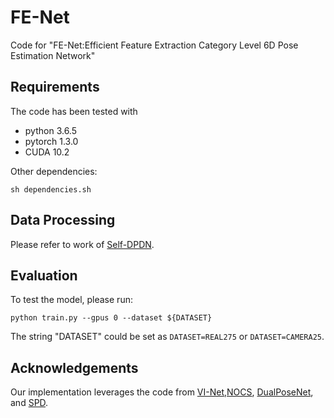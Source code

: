 # FE-Net
Code for "FE-Net:Efficient Feature Extraction Category Level 6D Pose Estimation Network"

## Requirements
The code has been tested with
- python 3.6.5
- pytorch 1.3.0
- CUDA 10.2

Other dependencies:

```
sh dependencies.sh
```

## Data Processing

Please refer to  work of [Self-DPDN](https://github.com/JiehongLin/Self-DPDN).




## Evaluation

To test the model, please run:

```
python train.py --gpus 0 --dataset ${DATASET}
```
The string "DATASET" could be set as `DATASET=REAL275` or `DATASET=CAMERA25`.

## Acknowledgements

Our implementation leverages the code from [VI-Net](https://github.com/JiehongLin/VI-Net),[NOCS](https://github.com/hughw19/NOCS_CVPR2019), [DualPoseNet](https://github.com/Gorilla-Lab-SCUT/DualPoseNet), and [SPD](https://github.com/mentian/object-deformnet).
